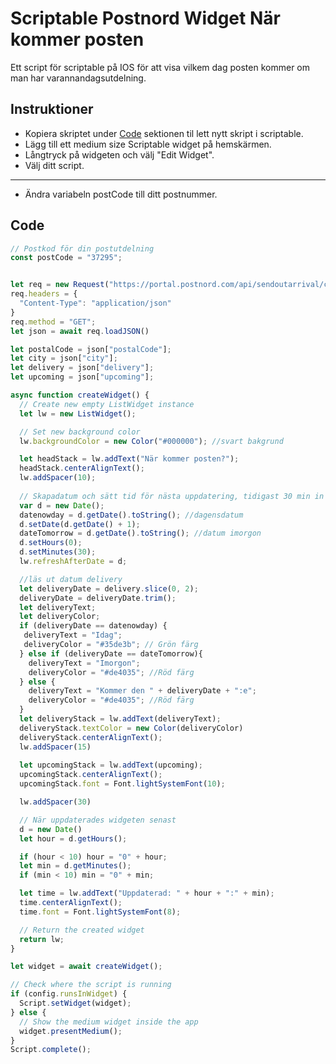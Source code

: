 # Scriptable Postnord Widget När kommer posten
Ett script för scriptable på IOS för att visa vilkem dag posten kommer om man har varannandagsutdelning.

<p align="center" >
    
</p>

## Instruktioner


- Kopiera skriptet under [Code](#Code) sektionen til lett nytt skript i scriptable.
- Lägg till ett medium size Scriptable widget på hemskärmen.
- Långtryck på widgeten och välj "Edit Widget".
- Välj ditt script.


---

- Ändra variabeln postCode till ditt postnummer.


## Code

```js
// Postkod för din postutdelning
const postCode = "37295";


let req = new Request("https://portal.postnord.com/api/sendoutarrival/closest?postalCode=" + postCode)
req.headers = {
  "Content-Type": "application/json"
}
req.method = "GET";
let json = await req.loadJSON()

let postalCode = json["postalCode"];
let city = json["city"];
let delivery = json["delivery"];
let upcoming = json["upcoming"];

async function createWidget() {
  // Create new empty ListWidget instance
  let lw = new ListWidget();

  // Set new background color
  lw.backgroundColor = new Color("#000000"); //svart bakgrund

  let headStack = lw.addText("När kommer posten?");
  headStack.centerAlignText();
  lw.addSpacer(10);
  
  // Skapadatum och sätt tid för nästa uppdatering, tidigast 30 min in på nästa dag.
  var d = new Date();
  datenowday = d.getDate().toString(); //dagensdatum
  d.setDate(d.getDate() + 1);
  dateTomorrow = d.getDate().toString(); //datum imorgon
  d.setHours(0);
  d.setMinutes(30);
  lw.refreshAfterDate = d;

  //läs ut datum delivery
  let deliveryDate = delivery.slice(0, 2);
  deliveryDate = deliveryDate.trim();
  let deliveryText;
  let deliveryColor;
  if (deliveryDate == datenowday) {
   deliveryText = "Idag";
   deliveryColor = "#35de3b"; // Grön färg
  } else if (deliveryDate == dateTomorrow){
    deliveryText = "Imorgon";
    deliveryColor = "#de4035"; //Röd färg
  } else {
    deliveryText = "Kommer den " + deliveryDate + ":e";
    deliveryColor = "#de4035"; //Röd färg
  }
  let deliveryStack = lw.addText(deliveryText);
  deliveryStack.textColor = new Color(deliveryColor)
  deliveryStack.centerAlignText();
  lw.addSpacer(15)
  
  let upcomingStack = lw.addText(upcoming);
  upcomingStack.centerAlignText();
  upcomingStack.font = Font.lightSystemFont(10);

  lw.addSpacer(30)

  // När uppdaterades widgeten senast
  d = new Date()
  let hour = d.getHours();

  if (hour < 10) hour = "0" + hour;
  let min = d.getMinutes();
  if (min < 10) min = "0" + min;

  let time = lw.addText("Uppdaterad: " + hour + ":" + min);
  time.centerAlignText();
  time.font = Font.lightSystemFont(8);

  // Return the created widget
  return lw;
}

let widget = await createWidget();

// Check where the script is running
if (config.runsInWidget) {
  Script.setWidget(widget);
} else {
  // Show the medium widget inside the app
  widget.presentMedium();
}
Script.complete();
